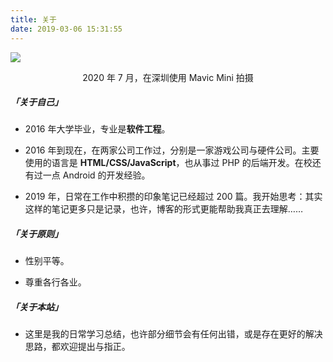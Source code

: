```yaml
---
title: 关于
date: 2019-03-06 15:31:55
---
```


![](/images/about.jpg)

<center></center>
<center>2020 年 7 月，在深圳使用 Mavic Mini 拍摄</center>


##### 「关于自己」

- 2016 年大学毕业，专业是**软件工程**。

- 2016 年到现在，在两家公司工作过，分别是一家游戏公司与硬件公司。主要使用的语言是 **HTML/CSS/JavaScript**，也从事过 PHP 的后端开发。在校还有过一点 Android 的开发经验。
- 2019 年，日常在工作中积攒的印象笔记已经超过 200 篇。我开始思考：其实这样的笔记更多只是记录，也许，博客的形式更能帮助我真正去理解……



##### 「关于原则」

- 性别平等。

- 尊重各行各业。

  

##### 「关于本站」

- 这里是我的日常学习总结，也许部分细节会有任何出错，或是存在更好的解决思路，都欢迎提出与指正。